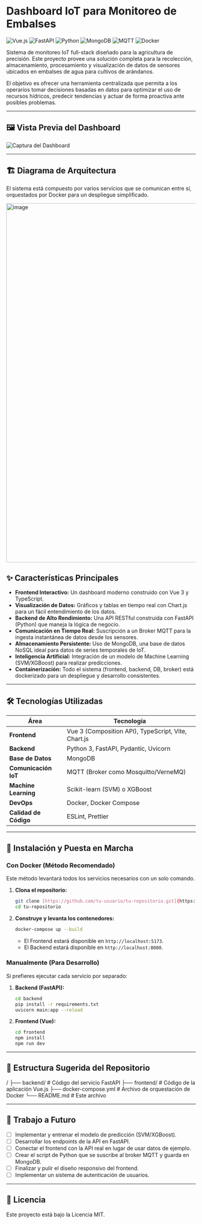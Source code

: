 # Dashboard IoT para Monitoreo de Embalses

![Vue.js](https://img.shields.io/badge/Vue.js-3-4FC08D?logo=vue.js)
![FastAPI](https://img.shields.io/badge/FastAPI-009688?logo=fastapi)
![Python](https://img.shields.io/badge/Python-3.9%2B-3776AB?logo=python)
![MongoDB](https://img.shields.io/badge/MongoDB-47A248?logo=mongodb)
![MQTT](https://img.shields.io/badge/MQTT-660066?logo=mqtt)
![Docker](https://img.shields.io/badge/Docker-2496ED?logo=docker)

Sistema de monitoreo IoT full-stack diseñado para la agricultura de precisión. Este proyecto provee una solución completa para la recolección, almacenamiento, procesamiento y visualización de datos de sensores ubicados en embalses de agua para cultivos de arándanos.

El objetivo es ofrecer una herramienta centralizada que permita a los operarios tomar decisiones basadas en datos para optimizar el uso de recursos hídricos, predecir tendencias y actuar de forma proactiva ante posibles problemas.

---

## 🖼️ Vista Previa del Dashboard

![Captura del Dashboard](URL_DE_TU_MEJOR_IMAGEN.png)

---

## 🏗️ Diagrama de Arquitectura

El sistema está compuesto por varios servicios que se comunican entre sí, orquestados por Docker para un despliegue simplificado.

<img width="1048" height="953" alt="image" src="https://github.com/user-attachments/assets/1a876814-8bb4-4074-bcfa-0d846f5fbc25" />


## ✨ Características Principales

* **Frontend Interactivo:** Un dashboard moderno construido con Vue 3 y TypeScript.
* **Visualización de Datos:** Gráficos y tablas en tiempo real con Chart.js para un fácil entendimiento de los datos.
* **Backend de Alto Rendimiento:** Una API RESTful construida con FastAPI (Python) que maneja la lógica de negocio.
* **Comunicación en Tiempo Real:** Suscripción a un Broker MQTT para la ingesta instantánea de datos desde los sensores.
* **Almacenamiento Persistente:** Uso de MongoDB, una base de datos NoSQL ideal para datos de series temporales de IoT.
* **Inteligencia Artificial:** Integración de un modelo de Machine Learning (SVM/XGBoost) para realizar predicciones.
* **Containerización:** Todo el sistema (frontend, backend, DB, broker) está dockerizado para un despliegue y desarrollo consistentes.

---

## 🛠️ Tecnologías Utilizadas

| Área                 | Tecnología                                               |
| -------------------- | -------------------------------------------------------- |
| **Frontend** | Vue 3 (Composition API), TypeScript, Vite, Chart.js      |
| **Backend** | Python 3, FastAPI, Pydantic, Uvicorn                     |
| **Base de Datos** | MongoDB                                                  |
| **Comunicación IoT** | MQTT (Broker como Mosquitto/VerneMQ)                     |
| **Machine Learning** | Scikit-learn (SVM) o XGBoost                             |
| **DevOps** | Docker, Docker Compose                                   |
| **Calidad de Código** | ESLint, Prettier                                         |

---

## 🚀 Instalación y Puesta en Marcha

### Con Docker (Método Recomendado)

Este método levantará todos los servicios necesarios con un solo comando.

1.  **Clona el repositorio:**
    ```bash
    git clone [https://github.com/tu-usuario/tu-repositorio.git](https://github.com/tu-usuario/tu-repositorio.git)
    cd tu-repositorio
    ```
2.  **Construye y levanta los contenedores:**
    ```bash
    docker-compose up --build
    ```
    * El Frontend estará disponible en `http://localhost:5173`.
    * El Backend estará disponible en `http://localhost:8000`.

### Manualmente (Para Desarrollo)

Si prefieres ejecutar cada servicio por separado:

1.  **Backend (FastAPI):**
    ```bash
    cd backend
    pip install -r requirements.txt
    uvicorn main:app --reload
    ```
2.  **Frontend (Vue):**
    ```bash
    cd frontend
    npm install
    npm run dev
    ```

---

## 📁 Estructura Sugerida del Repositorio

/
├── backend/          # Código del servicio FastAPI
├── frontend/         # Código de la aplicación Vue.js
├── docker-compose.yml # Archivo de orquestación de Docker
└── README.md         # Este archivo


---

## 📝 Trabajo a Futuro

* [ ] Implementar y entrenar el modelo de predicción (SVM/XGBoost).
* [ ] Desarrollar los endpoints de la API en FastAPI.
* [ ] Conectar el frontend con la API real en lugar de usar datos de ejemplo.
* [ ] Crear el script de Python que se suscribe al broker MQTT y guarda en MongoDB.
* [ ] Finalizar y pulir el diseño responsivo del frontend.
* [ ] Implementar un sistema de autenticación de usuarios.

---

## 📄 Licencia

Este proyecto está bajo la Licencia MIT.
